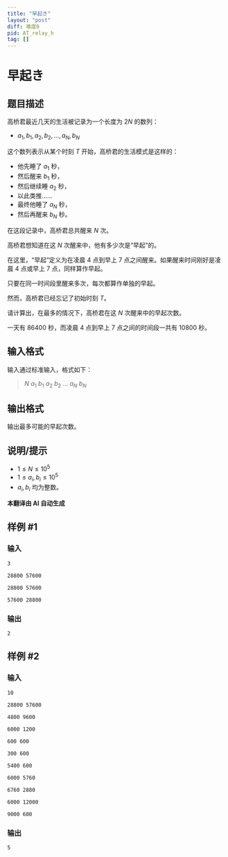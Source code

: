 ```yaml
---
title: "早起き"
layout: "post"
diff: 难度0
pid: AT_relay_h
tag: []
---
```


# 早起き

## 题目描述

高桥君最近几天的生活被记录为一个长度为 $2N$ 的数列：

- $a_1, b_1, a_2, b_2, \ldots, a_N, b_N$

这个数列表示从某个时刻 $T$ 开始，高桥君的生活模式是这样的：

- 他先睡了 $a_1$ 秒，
- 然后醒来 $b_1$ 秒，
- 然后继续睡 $a_2$ 秒，
- 以此类推……
- 最终他睡了 $a_N$ 秒，
- 然后再醒来 $b_N$ 秒。

在这段记录中，高桥君总共醒来 $N$ 次。

高桥君想知道在这 $N$ 次醒来中，他有多少次是“早起”的。

在这里，“早起”定义为在凌晨 $4$ 点到早上 $7$ 点之间醒来。如果醒来时间刚好是凌晨 $4$ 点或早上 $7$ 点，同样算作早起。

只要在同一时间段里醒来多次，每次都算作单独的早起。

然而，高桥君已经忘记了初始时刻 $T$。

请计算出，在最多的情况下，高桥君在这 $N$ 次醒来中的早起次数。

一天有 $86400$ 秒，而凌晨 $4$ 点到早上 $7$ 点之间的时间段一共有 $10800$ 秒。

## 输入格式

输入通过标准输入，格式如下：

> $N$ $a_1$ $b_1$ $a_2$ $b_2$ $\ldots$ $a_N$ $b_N$

## 输出格式

输出最多可能的早起次数。

## 说明/提示

- $1 \leq N \leq 10^5$
- $1 \leq a_i, b_i \leq 10^5$
- $a_i, b_i$ 均为整数。

 **本翻译由 AI 自动生成**

## 样例 #1

### 输入

```
3
28800 57600
28800 57600
57600 28800
```

### 输出

```
2
```

## 样例 #2

### 输入

```
10
28800 57600
4800 9600
6000 1200
600 600
300 600
5400 600
6000 5760
6760 2880
6000 12000
9000 600
```

### 输出

```
5
```

